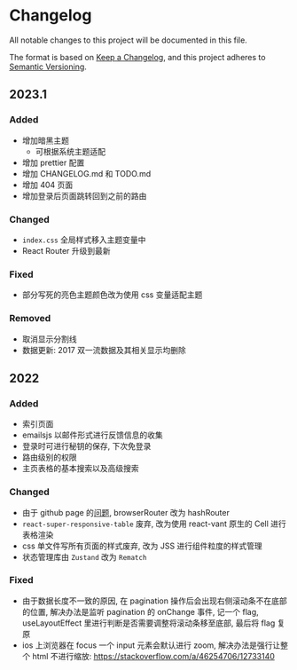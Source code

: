 # Changelog

All notable changes to this project will be documented in this file.

The format is based on [Keep a Changelog](https://keepachangelog.com/en/1.0.0/), and this project adheres to [Semantic Versioning](https://semver.org/spec/v2.0.0.html).

## 2023.1

### Added

- 增加暗黑主题
  - 可根据系统主题适配
- 增加 prettier 配置
- 增加 CHANGELOG.md 和 TODO.md
- 增加 404 页面
- 增加登录后页面跳转回到之前的路由

### Changed

- `index.css` 全局样式移入主题变量中
- React Router 升级到最新

### Fixed

- 部分写死的亮色主题颜色改为使用 css 变量适配主题

### Removed

- 取消显示分割线
- 数据更新: 2017 双一流数据及其相关显示均删除

## 2022

### Added

- 索引页面
- emailsjs 以邮件形式进行反馈信息的收集
- 登录时可进行秘钥的保存, 下次免登录
- 路由级别的权限
- 主页表格的基本搜索以及高级搜索

### Changed

- 由于 github page 的[问题](https://create-react-app.dev/docs/deployment/#notes-on-client-side-routing), browserRouter 改为 hashRouter
- `react-super-responsive-table` 废弃, 改为使用 react-vant 原生的 Cell 进行表格渲染
- css 单文件写所有页面的样式废弃, 改为 JSS 进行组件粒度的样式管理
- 状态管理库由 `Zustand` 改为 `Rematch`

### Fixed

- 由于数据长度不一致的原因, 在 pagination 操作后会出现右侧滚动条不在底部的位置, 解决办法是监听 pagination 的 onChange 事件, 记一个 flag, useLayoutEffect 里进行判断是否需要调整将滚动条移至底部, 最后将 flag 复原
- ios 上浏览器在 focus 一个 input 元素会默认进行 zoom, 解决办法是强行让整个 html 不进行缩放: https://stackoverflow.com/a/46254706/12733140
